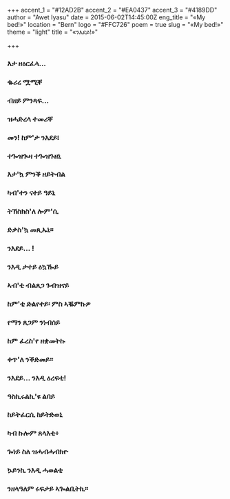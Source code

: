 +++
accent_1 = "#12AD2B"
accent_2 = "#EA0437"
accent_3 = "#4189DD"
author = "Awet Iyasu"
date = 2015-06-02T14:45:00Z
eng_title = "«My bed!»"
location = "Bern"
logo = "#FFC726"
poem = true
slug = "«My bed!»"
theme = "light"
title = "«ንእደይ!»"

+++
### **እታ ዘዕርፈላ...**

### **ቈሪረ ሟሚቐ**

### **ብዘይ ምንጻፍ...**

### **ዝሓድረላ ተመሪቐ**

### **መን! ከም'ታ ንእደይ፧**

### **ተጐዝጒዛ ተጐዝጉዘኒ**

### **እታ'ኳ ምንቕ ዘይትብል**

### **ካብ'ተን ናተይ ዓይኒ**

### **ትኽስክስ'ለ ሎም'ሲ**

### **ድቃስ'ኳ መጺኡኒ።**

### ንእደይ... !

### **ንእዲ ታተይ ዕኳዀይ**

### **ኣብ'ቲ ብልጸጋ ጉብዝናይ**

### **ከም'ቲ ድልየተይ፡ ምስ ኣቘምኩዎ**

### **የማን ጸጋም ንነብሰይ**

### **ከም ፈረስ'የ ዘቋመትኩ**

### **ቀጥ'ለ ንቕድመይ።**

### **ንእደይ... ንእዲ ዕረፍቲ!**

### **ዓስኪሩልኪ'ዩ ልበይ**

### **ከይትፈርሲ ከይትድወኒ**

### **ካብ ኩሎም ጸላእቲ፥**

### **ጐነይ ስለ ዝሓብሓብክዮ**

### **ኴይንኪ ንእዲ ሓወልቲ**

### **ንዘላዓለም ሩፍታይ ኣጐልቢትኪ።**
